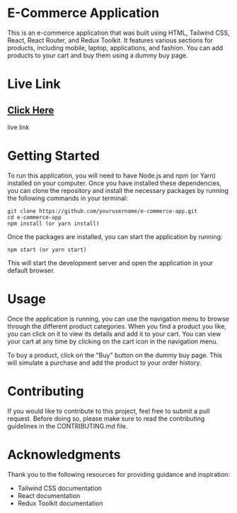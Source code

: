# E-Commerce Application

This is an e-commerce application that was built using HTML, Tailwind CSS, React, React Router, and Redux Toolkit. It features various sections for products, including mobile, laptop, applications, and fashion. You can add products to your cart and buy them using a dummy buy page.

# Live Link
## [Click Here](https://comfy-khapse-30962a.netlify.app)
live link

# Getting Started
To run this application, you will need to have Node.js and npm (or Yarn) installed on your computer. Once you have installed these dependencies, you can clone the repository and install the necessary packages by running the following commands in your terminal:
```
git clone https://github.com/yourusername/e-commerce-app.git
cd e-commerce-app
npm install (or yarn install)
```

Once the packages are installed, you can start the application by running:

```
npm start (or yarn start)
```
This will start the development server and open the application in your default browser.

# Usage
Once the application is running, you can use the navigation menu to browse through the different product categories. When you find a product you like, you can click on it to view its details and add it to your cart. You can view your cart at any time by clicking on the cart icon in the navigation menu.

To buy a product, click on the "Buy" button on the dummy buy page. This will simulate a purchase and add the product to your order history.


# Contributing
If you would like to contribute to this project, feel free to submit a pull request. Before doing so, please make sure to read the contributing guidelines in the CONTRIBUTING.md file.

# Acknowledgments
Thank you to the following resources for providing guidance and inspiration:

- Tailwind CSS documentation
- React documentation
- Redux Toolkit documentation
